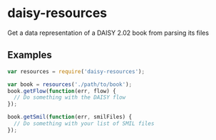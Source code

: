 # daisy-resources

Get a data representation of a DAISY 2.02 book from parsing its files

## Examples
```js
var resources = require('daisy-resources');

var book = resources('./path/to/book');
book.getFlow(function(err, flow) {
  // Do something with the DAISY flow
});

book.getSmil(function(err, smilFiles) {
  // Do something with your list of SMIL files
});
```
